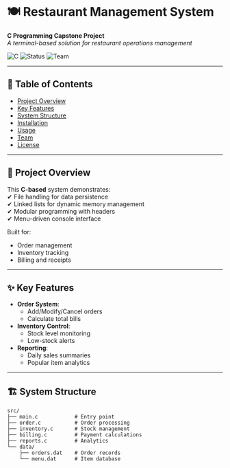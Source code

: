 # 🍽️ Restaurant Management System  
**C Programming Capstone Project**  
*A terminal-based solution for restaurant operations management*  

![C](https://img.shields.io/badge/Language-C-blue)
![Status](https://img.shields.io/badge/Status-Complete-success)
![Team](https://img.shields.io/badge/Team-3_Members-orange)

---

## 📌 Table of Contents  
- [Project Overview](#-project-overview)  
- [Key Features](#-key-features)  
- [System Structure](#-system-structure)  
- [Installation](#-installation)  
- [Usage](#-usage)  
- [Team](#-team)  
- [License](#-license)  

---

## 🚀 Project Overview  
This **C-based** system demonstrates:  
✔ File handling for data persistence  
✔ Linked lists for dynamic memory management  
✔ Modular programming with headers  
✔ Menu-driven console interface  

Built for:  
- Order management  
- Inventory tracking  
- Billing and receipts  

---

## ✨ Key Features  
- **Order System**:  
  - Add/Modify/Cancel orders  
  - Calculate total bills  
- **Inventory Control**:  
  - Stock level monitoring  
  - Low-stock alerts  
- **Reporting**:  
  - Daily sales summaries  
  - Popular item analytics  

---

## 🏗 System Structure  
```plaintext
src/
├── main.c            # Entry point
├── order.c           # Order processing
├── inventory.c       # Stock management
├── billing.c         # Payment calculations
├── reports.c         # Analytics
└── data/
    ├── orders.dat    # Order records
    └── menu.dat      # Item database
